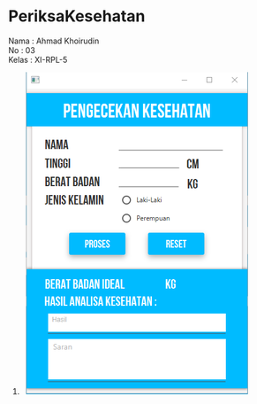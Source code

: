 # PeriksaKesehatan

Nama : Ahmad Khoirudin
<br>No : 03
<br>Kelas : XI-RPL-5
<br>
1. &nbsp; ![](https://github.com/bangkho/PeriksaKesehatan/blob/master/Screenshot_7.png)
